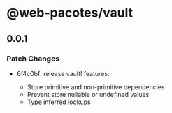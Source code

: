# @web-pacotes/vault

## 0.0.1

### Patch Changes

- 6f4c0bf: release vault!
  features:

  - Store primitive and non-primitive dependencies
  - Prevent store nullable or undefined values
  - Type inferred lookups
